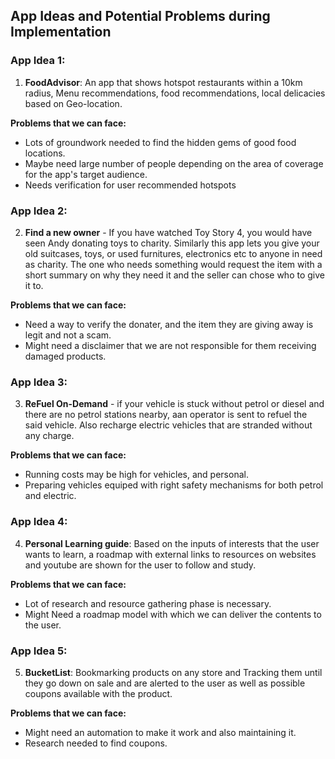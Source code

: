 ## App Ideas and Potential Problems during Implementation

### App Idea 1:
1. **FoodAdvisor**: An app that shows hotspot restaurants within a 10km radius, Menu recommendations, food recommendations, local delicacies based on Geo-location.

**Problems that we can face:**
- Lots of groundwork needed to find the hidden gems of good food locations. 
- Maybe need large number of people  depending on the area of coverage for the app's target audience.
- Needs verification for user recommended hotspots


### App Idea 2:
2. **Find a new owner** - If you have watched Toy Story 4, you would have seen Andy donating toys to charity. Similarly this app lets you give your old suitcases, toys, or used furnitures, electronics etc to anyone in need as charity. The one who needs something would request the item with a short summary on why they need it and the seller can chose who to give it to.

**Problems that we can face:**
- Need a way to verify the donater, and the item they are giving away is legit and not a scam.
- Might need a disclaimer that we are not responsible for them receiving damaged products.

### App Idea 3:
3. **ReFuel On-Demand** - if your vehicle is stuck without petrol or diesel and there are no petrol stations nearby, aan operator is sent to refuel the said vehicle. Also recharge electric vehicles that are stranded without any charge.

**Problems that we can face:**
- Running costs may be high for vehicles, and personal.
- Preparing vehicles equiped with right safety mechanisms for both petrol and electric.

### App Idea 4:
4. **Personal Learning guide**: Based on the inputs of interests that the user wants to learn, a roadmap with external links to resources on websites and youtube are shown for the user to follow and study.

**Problems that we can face:**
- Lot of research and resource gathering phase is necessary.
- Might Need a roadmap model with which we can deliver the contents to the user.

### App Idea 5:
5. **BucketList**: Bookmarking products on any store and Tracking them until they go down on sale and are alerted to the user as well as possible coupons available with the product.

**Problems that we can face:**
- Might need an automation to make it work and also maintaining it.
- Research needed to find coupons.

